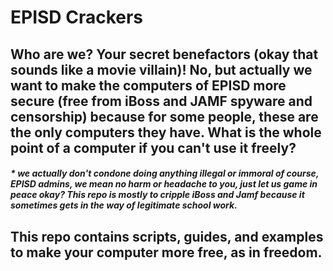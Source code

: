 # EPISD Crackers
## Who are we? Your secret benefactors (okay that sounds like a movie villain)! No, but actually we want to make the computers of EPISD more secure (free from iBoss and JAMF spyware and censorship) because for some people, these are the only computers they have. What is the whole point of a computer if you can't use it freely?
##### * we actually don't condone doing anything illegal or immoral of course, EPISD admins, we mean no harm or headache to you, just let us game in peace okay? This repo is mostly to cripple iBoss and Jamf because it *sometimes* gets in the way of legitimate school work.
## This repo  contains scripts, guides, and examples to make your computer more free, as in freedom.
